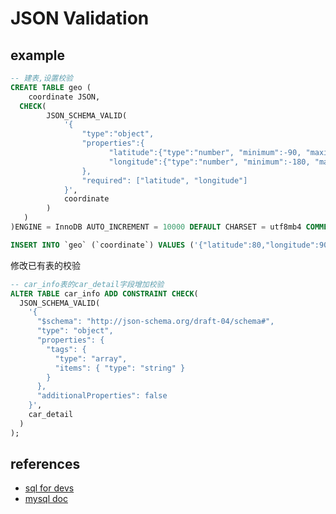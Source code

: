 # JSON Validation

## example

```sql
-- 建表,设置校验
CREATE TABLE geo (
    coordinate JSON,
  CHECK(
        JSON_SCHEMA_VALID(
            '{
                "type":"object",
                "properties":{
                      "latitude":{"type":"number", "minimum":-90, "maximum":90},
                      "longitude":{"type":"number", "minimum":-180, "maximum":180}
                },
                "required": ["latitude", "longitude"]
            }',
            coordinate
        )
   )
)ENGINE = InnoDB AUTO_INCREMENT = 10000 DEFAULT CHARSET = utf8mb4 COMMENT = '地理信息';

INSERT INTO `geo` (`coordinate`) VALUES ('{"latitude":80,"longitude":90}');
```

修改已有表的校验

```sql
-- car_info表的car_detail字段增加校验
ALTER TABLE car_info ADD CONSTRAINT CHECK(
  JSON_SCHEMA_VALID(
    '{
      "$schema": "http://json-schema.org/draft-04/schema#",
      "type": "object",
      "properties": {
        "tags": {
          "type": "array",
          "items": { "type": "string" }
        }
      },
      "additionalProperties": false
    }',
    car_detail
  )
);
```

## references

- [sql for devs](https://sqlfordevs.com/json-schema-validation)
- [mysql doc](https://dev.mysql.com/doc/refman/8.0/en/json-validation-functions.html#function_json-schema-valid)
